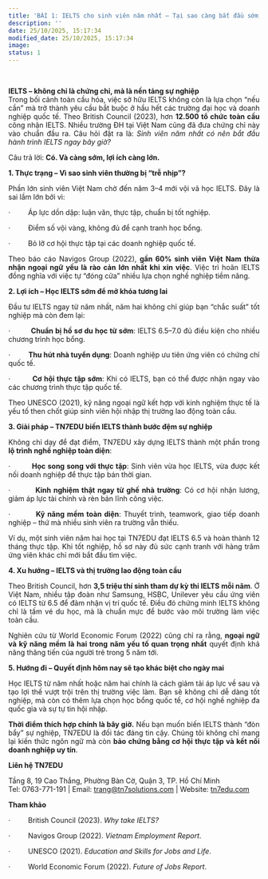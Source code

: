 ```yaml
---
title: 'BÀI 1: IELTS cho sinh viên năm nhất – Tại sao càng bắt đầu sớm, càng dễ ra trường và có việc làm quốc tế?'
description: ''
date: 25/10/2025, 15:17:34
modified_date: 25/10/2025, 15:17:34
image: 
status: 1
---
```


  <p><br></p><p style="text-align:justify"><strong>IELTS – không chỉ là chứng chỉ, mà là nền tảng sự nghiệp</strong><br>Trong bối cảnh toàn cầu hóa, việc sở hữu IELTS không còn là lựa chọn “nếu cần” mà trở thành yêu cầu bắt buộc ở hầu hết các trường đại học và doanh nghiệp quốc tế. Theo British Council (2023), hơn <strong>12.500 tổ chức toàn cầu</strong> công nhận IELTS. Nhiều trường ĐH tại Việt Nam cũng đã đưa chứng chỉ này vào chuẩn đầu ra. Câu hỏi đặt ra là: <em>Sinh viên năm nhất có nên bắt đầu hành trình IELTS ngay bây giờ?</em></p><p style="text-align:justify">Câu trả lời: <strong>Có. Và càng sớm, lợi ích càng lớn.</strong></p><p style="text-align:justify"><strong>1. Thực trạng – Vì sao sinh viên thường bị “trễ nhịp”?</strong></p><p style="text-align:justify">Phần lớn sinh viên Việt Nam chờ đến năm 3–4 mới vội vã học IELTS. Đây là sai lầm lớn bởi vì:</p><p style="text-align:justify"><!--[if !supportLists]-->·&nbsp;&nbsp;&nbsp;&nbsp;&nbsp;&nbsp;&nbsp;&nbsp; <!--[endif]-->Áp lực dồn dập: luận văn, thực tập, chuẩn bị tốt nghiệp.</p><p style="text-align:justify"><!--[if !supportLists]-->·&nbsp;&nbsp;&nbsp;&nbsp;&nbsp;&nbsp;&nbsp;&nbsp; <!--[endif]-->Điểm số vội vàng, không đủ để cạnh tranh học bổng.</p><p style="text-align:justify"><!--[if !supportLists]-->·&nbsp;&nbsp;&nbsp;&nbsp;&nbsp;&nbsp;&nbsp;&nbsp; <!--[endif]-->Bỏ lỡ cơ hội thực tập tại các doanh nghiệp quốc tế.</p><p style="text-align:justify">Theo báo cáo Navigos Group (2022), <strong>gần 60% sinh viên Việt Nam thừa nhận ngoại ngữ yếu là rào cản lớn nhất khi xin việc</strong>. Việc trì hoãn IELTS đồng nghĩa với việc tự “đóng cửa” nhiều lựa chọn nghề nghiệp tiềm năng.</p><p style="text-align:justify"><strong>2. Lợi ích – Học IELTS sớm để mở khóa tương lai</strong></p><p style="text-align:justify">Đầu tư IELTS ngay từ năm nhất, năm hai không chỉ giúp bạn “chắc suất” tốt nghiệp mà còn đem lại:</p><p style="text-align:justify"><!--[if !supportLists]-->·&nbsp;&nbsp;&nbsp;&nbsp;&nbsp;&nbsp;&nbsp;&nbsp; <!--[endif]--><strong>Chuẩn bị hồ sơ du học từ sớm</strong>: IELTS 6.5–7.0 đủ điều kiện cho nhiều chương trình học bổng.</p><p style="text-align:justify"><!--[if !supportLists]-->·&nbsp;&nbsp;&nbsp;&nbsp;&nbsp;&nbsp;&nbsp;&nbsp; <!--[endif]--><strong>Thu hút nhà tuyển dụng</strong>: Doanh nghiệp ưu tiên ứng viên có chứng chỉ quốc tế.</p><p style="text-align:justify"><!--[if !supportLists]-->·&nbsp;&nbsp;&nbsp;&nbsp;&nbsp;&nbsp;&nbsp;&nbsp; <!--[endif]--><strong>Cơ hội thực tập sớm</strong>: Khi có IELTS, bạn có thể được nhận ngay vào các chương trình thực tập quốc tế.</p><p style="text-align:justify">Theo UNESCO (2021), kỹ năng ngoại ngữ kết hợp với kinh nghiệm thực tế là yếu tố then chốt giúp sinh viên hội nhập thị trường lao động toàn cầu.</p><p style="text-align:justify"><strong>3. Giải pháp – TN7EDU biến IELTS thành bước đệm sự nghiệp</strong></p><p style="text-align:justify">Không chỉ dạy để đạt điểm, TN7EDU xây dựng IELTS thành một phần trong <strong>lộ trình nghề nghiệp toàn diện</strong>:</p><p style="text-align:justify"><!--[if !supportLists]-->·&nbsp;&nbsp;&nbsp;&nbsp;&nbsp;&nbsp;&nbsp;&nbsp; <!--[endif]--><strong>Học song song với thực tập</strong>: Sinh viên vừa học IELTS, vừa được kết nối doanh nghiệp để thực tập bán thời gian.</p><p style="text-align:justify"><!--[if !supportLists]-->·&nbsp;&nbsp;&nbsp;&nbsp;&nbsp;&nbsp;&nbsp;&nbsp; <!--[endif]--><strong>Kinh nghiệm thật ngay từ ghế nhà trường</strong>: Có cơ hội nhận lương, giảm áp lực tài chính và rèn bản lĩnh công việc.</p><p style="text-align:justify"><!--[if !supportLists]-->·&nbsp;&nbsp;&nbsp;&nbsp;&nbsp;&nbsp;&nbsp;&nbsp; <!--[endif]--><strong>Kỹ năng mềm toàn diện</strong>: Thuyết trình, teamwork, giao tiếp doanh nghiệp – thứ mà nhiều sinh viên ra trường vẫn thiếu.</p><p style="text-align:justify">Ví dụ, một sinh viên năm hai học tại TN7EDU đạt IELTS 6.5 và hoàn thành 12 tháng thực tập. Khi tốt nghiệp, hồ sơ này đủ sức cạnh tranh với hàng trăm ứng viên khác chỉ mới bắt đầu tìm việc.</p><p style="text-align:justify"><strong>4. Xu hướng – IELTS và thị trường lao động toàn cầu</strong></p><p style="text-align:justify">Theo British Council, hơn <strong>3,5 triệu thí sinh tham dự kỳ thi IELTS mỗi năm</strong>. Ở Việt Nam, nhiều tập đoàn như Samsung, HSBC, Unilever yêu cầu ứng viên có IELTS từ 6.5 để đảm nhận vị trí quốc tế. Điều đó chứng minh IELTS không chỉ là tấm vé du học, mà là chuẩn mực để bước vào môi trường làm việc toàn cầu.</p><p style="text-align:justify">Nghiên cứu từ World Economic Forum (2022) cũng chỉ ra rằng, <strong>ngoại ngữ và kỹ năng mềm là hai trong năm yếu tố quan trọng nhất</strong> quyết định khả năng thăng tiến của người trẻ trong 5 năm tới.</p><p style="text-align:justify"><strong>5. Hướng đi – Quyết định hôm nay sẽ tạo khác biệt cho ngày mai</strong></p><p style="text-align:justify">Học IELTS từ năm nhất hoặc năm hai chính là cách giảm tải áp lực về sau và tạo lợi thế vượt trội trên thị trường việc làm. Bạn sẽ không chỉ dễ dàng tốt nghiệp, mà còn có thêm lựa chọn học bổng quốc tế, cơ hội nghề nghiệp đa quốc gia và sự tự tin hội nhập.</p><p style="text-align:justify"><strong>Thời điểm thích hợp chính là bây giờ.</strong> Nếu bạn muốn biến IELTS thành “đòn bẩy” sự nghiệp, TN7EDU là đối tác đáng tin cậy. Chúng tôi không chỉ mang lại kiến thức ngôn ngữ mà còn <strong>bảo chứng bằng cơ hội thực tập và kết nối doanh nghiệp uy tín</strong>.</p><p style="text-align:justify"><strong>Liên hệ TN7EDU</strong></p><p style="text-align:justify">Tầng 8, 19 Cao Thắng, Phường Bàn Cờ, Quận 3, TP. Hồ Chí Minh<br>Tel: 0763-771-191 | Email: <a href="mailto:trang@tn7solutions.com">trang@tn7solutions.com</a> | Website: <a href="https://tn7edu.com/">tn7edu.com</a></p><p style="text-align:justify"><strong>Tham khảo</strong></p><p style="text-align:justify"><!--[if !supportLists]-->·&nbsp;&nbsp;&nbsp;&nbsp;&nbsp;&nbsp;&nbsp;&nbsp; <!--[endif]-->British Council (2023). <em>Why take IELTS?</em></p><p style="text-align:justify"><!--[if !supportLists]-->·&nbsp;&nbsp;&nbsp;&nbsp;&nbsp;&nbsp;&nbsp;&nbsp; <!--[endif]-->Navigos Group (2022). <em>Vietnam Employment Report</em>.</p><p style="text-align:justify"><!--[if !supportLists]-->·&nbsp;&nbsp;&nbsp;&nbsp;&nbsp;&nbsp;&nbsp;&nbsp; <!--[endif]-->UNESCO (2021). <em>Education and Skills for Jobs and Life</em>.</p><p style="text-align:justify"><!--[if !supportLists]-->·&nbsp;&nbsp;&nbsp;&nbsp;&nbsp;&nbsp;&nbsp;&nbsp; <!--[endif]-->World Economic Forum (2022). <em>Future of Jobs Report</em>.</p>